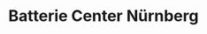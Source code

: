 ---
title: "Batterie Center Nürnberg"
url: /nuernberg/batterie-center-nuernberg/
shop: Autoteile
---